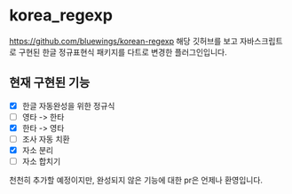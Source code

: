 # korea_regexp

https://github.com/bluewings/korean-regexp
해당 깃허브를 보고 자바스크립트로 구현된 한글 정규표현식 패키지를 다트로 변경한 플러그인입니다.

## 현재 구현된 기능
- [x] 한글 자동완성을 위한 정규식
- [ ] 영타 -> 한타
- [x] 한타 -> 영타
- [ ] 조사 자동 치환
- [X] 자소 분리
- [ ] 자소 합치기

천천히 추가할 예정이지만, 완성되지 않은 기능에 대한 pr은 언제나 환영입니다.

